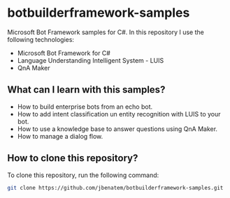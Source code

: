# botbuilderframework-samples
Microsoft Bot Framework samples for C#. In this repository I use the following technologies:

* Microsoft Bot Framework for C#
* Language Understanding Intelligent System - LUIS
* QnA Maker

## What can I learn with this samples?

* How to build enterprise bots from an echo bot.
* How to add intent classification un entity recognition with LUIS to your bot.
* How to use a knowledge base to answer questions using QnA Maker.
* How to manage a dialog flow.

## How to clone this repository?
To clone this repository, run the following command:

```bash
git clone https://github.com/jbenatem/botbuilderframework-samples.git
```
